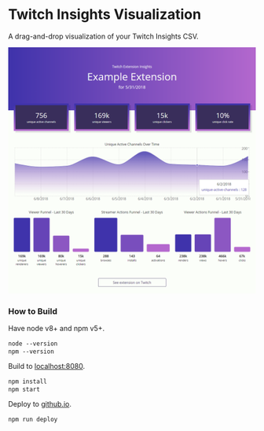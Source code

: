 # Twitch Insights Visualization #

A drag-and-drop visualization of your Twitch Insights CSV.

![](screenshot.png)

### How to Build ###

Have node v8+ and npm v5+.

```
node --version
npm --version
```

Build to [localhost:8080](http://localhost:8080).

```
npm install
npm start
```

Deploy to [github.io](https://ehgoodenough.github.io/twitch-insights-visualization).

```
npm run deploy
```
